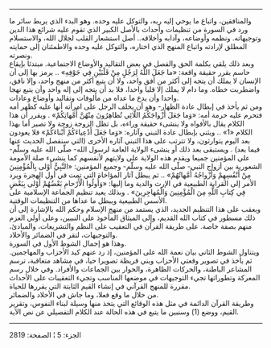 ------------------------------------------------------------------------

والمنافقين، واتباع ما يوحي إليه ربه، والتوكل عليه وحده. وهو البدء الذي
يربط سائر ما ورد في السورة من تنظيمات وأحداث بالأصل الكبير الذي تقوم
عليه شرائع هذا الدين وتوجيهاته. ونظمه وأوضاعه، وآدابه وأخلاقه.. أصل
استشعار القلب لجلال الله، والاستسلام المطلق لإرادته واتباع المنهج الذي
اختاره، والتوكل عليه وحده والاطمئنان إلى حمايته ونصرته.  
وبعد ذلك يلقي بكلمة الحق والفصل في بعض التقاليد والأوضاع الاجتماعية.
مبتدئا بإيقاع حاسم يقرر حقيقة واقعة: «ما جَعَلَ اللَّهُ لِرَجُلٍ مِنْ قَلْبَيْنِ فِي جَوْفِهِ»
.. يرمز بها إلى أن الإنسان لا يملك أن يتجه إلى أكثر من أفق واحد، ولا أن
يتبع أكثر من منهج واحد، وإلا نافق، واضطربت خطاه. وما دام لا يملك إلا
قلبا واحدا، فلا بد أن يتجه إلى إله واحد وأن يتبع نهجا واحدا وأن يدع ما
عداه من مألوفات وتقاليد وأوضاع وعادات.  
ومن ثم يأخذ في إبطال عادة الظهار- وهو أن يحلف الرجل على امرأته أنها عليه
كظهر أمه فتحرم عليه حرمة أمه: «وَما جَعَلَ أَزْواجَكُمُ اللَّائِي تُظاهِرُونَ مِنْهُنَّ
أُمَّهاتِكُمْ» . ويقرر أن هذا الكلام يقال بالأفواه ولا ينشىء حقيقة وراءه، بل
تظل الزوجة زوجة ولا تصير أما بهذا الكلام «1» .. ويثني بإبطال عادة التبني
وآثاره: «وَما جَعَلَ أَدْعِياءَكُمْ أَبْناءَكُمْ» فلا يعودون بعد اليوم يتوارثون، ولا
تترتب على هذا التبني آثاره الأخرى (التي سنفصل الحديث عنها فيما بعد) .
ويستبقى بعد ذلك أو ينشىء الولاية العامة لرسول الله- صلّى الله عليه وسلّم-
على المؤمنين جميعا ويقدم هذه الولاية على ولايتهم لأنفسهم كما ينشىء صلة
الأمومة الشعورية بين أزواج النبي- صلّى الله عليه وسلّم- وجميع المؤمنين:
«النَّبِيُّ أَوْلى بِالْمُؤْمِنِينَ مِنْ أَنْفُسِهِمْ وَأَزْواجُهُ أُمَّهاتُهُمْ» .. ثم يبطل آثار
المؤاخاة التي تمت في أول الهجرة ويرد الأمر إلى القرابة الطبيعية في الإرث
والدية وما إليها: «وَأُولُوا الْأَرْحامِ بَعْضُهُمْ أَوْلى بِبَعْضٍ فِي كِتابِ اللَّهِ مِنَ
الْمُؤْمِنِينَ وَالْمُهاجِرِينَ» . وبذلك يعيد تنظيم الجماعة الإسلامية على الأسس
الطبيعية ويبطل ما عداها من التنظيمات الوقتية.  
ويعقب على هذا التنظيم الجديد، الذي يستمد من منهج الإسلام وحكم الله
بالإشارة إلى أن ذلك مسطور في كتاب الله القديم، وإلى الميثاق المأخوذ على
النبيين، وعلى أولي العزم منهم بصفة خاصة. على طريقة القرآن في التعقيب على
النظم والتشريعات، والمبادئ، والتوجيهات، لتقر في الضمائر والأخلاد.  
وهذا هو إجمال الشوط الأول في السورة.  
ويتناول الشوط الثاني بيان نعمة الله على المؤمنين، إذ رد عنهم كيد الأحزاب
والمهاجمين. ثم يأخذ في تصوير وقعتي الأحزاب وبني قريظة تصويرا حيا، في
مشاهد متعاقبة، ترسم المشاعر الباطنة، والحركات الظاهرة، والحوار بين
الجماعات والأفراد. وفي خلال رسم المعركة وتطوراتها تجيء التوجيهات في
موضعها المناسب وتجيء التعقيبات على الأحداث مقررة للمنهج القرآني في إنشاء
القيم الثابتة التي يقررها للحياة.  
من خلال ما وقع فعلا، وما جاش في الأخلاد والضمائر.  
وطريقة القرآن الدائمة في مثل هذه الوقائع التي يتخذ منها وسيلة لبناء
النفوس، وتقرير القيم، ووضع (1) وسنبين ما يتبع في هذه الحالة عند الكلام
التفصيلي عن نص الآية.

------------------------------------------------------------------------

الجزء: 5 ¦ الصفحة: 2819
